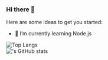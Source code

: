 ### Hi there 👋

Here are some ideas to get you started:
- 🌱 I’m currently learning Node.js

![Top Langs](https://github-readme-stats.vercel.app/api/top-langs/?username=usernamedoesntexist&layout=compact) <br>
!['s GitHub stats](https://github-readme-stats.vercel.app/api?username=usernamedoesntexist&show_icons=true&theme=radical)

